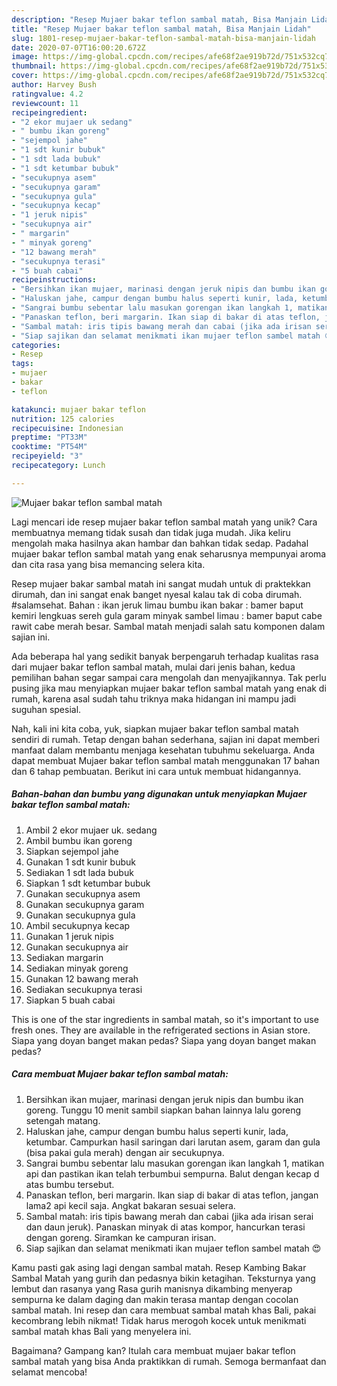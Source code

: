```yaml
---
description: "Resep Mujaer bakar teflon sambal matah, Bisa Manjain Lidah"
title: "Resep Mujaer bakar teflon sambal matah, Bisa Manjain Lidah"
slug: 1801-resep-mujaer-bakar-teflon-sambal-matah-bisa-manjain-lidah
date: 2020-07-07T16:00:20.672Z
image: https://img-global.cpcdn.com/recipes/afe68f2ae919b72d/751x532cq70/mujaer-bakar-teflon-sambal-matah-foto-resep-utama.jpg
thumbnail: https://img-global.cpcdn.com/recipes/afe68f2ae919b72d/751x532cq70/mujaer-bakar-teflon-sambal-matah-foto-resep-utama.jpg
cover: https://img-global.cpcdn.com/recipes/afe68f2ae919b72d/751x532cq70/mujaer-bakar-teflon-sambal-matah-foto-resep-utama.jpg
author: Harvey Bush
ratingvalue: 4.2
reviewcount: 11
recipeingredient:
- "2 ekor mujaer uk sedang"
- " bumbu ikan goreng"
- "sejempol jahe"
- "1 sdt kunir bubuk"
- "1 sdt lada bubuk"
- "1 sdt ketumbar bubuk"
- "secukupnya asem"
- "secukupnya garam"
- "secukupnya gula"
- "secukupnya kecap"
- "1 jeruk nipis"
- "secukupnya air"
- " margarin"
- " minyak goreng"
- "12 bawang merah"
- "secukupnya terasi"
- "5 buah cabai"
recipeinstructions:
- "Bersihkan ikan mujaer, marinasi dengan jeruk nipis dan bumbu ikan goreng. Tunggu 10 menit sambil siapkan bahan lainnya lalu goreng setengah matang."
- "Haluskan jahe, campur dengan bumbu halus seperti kunir, lada, ketumbar. Campurkan hasil saringan dari larutan asem, garam dan gula (bisa pakai gula merah) dengan air secukupnya."
- "Sangrai bumbu sebentar lalu masukan gorengan ikan langkah 1, matikan api dan pastikan ikan telah terbumbui sempurna. Balut dengan kecap d atas bumbu tersebut."
- "Panaskan teflon, beri margarin. Ikan siap di bakar di atas teflon, jangan lama2 api kecil saja. Angkat bakaran sesuai selera."
- "Sambal matah: iris tipis bawang merah dan cabai (jika ada irisan serai dan daun jeruk). Panaskan minyak di atas kompor, hancurkan terasi dengan goreng. Siramkan ke campuran irisan."
- "Siap sajikan dan selamat menikmati ikan mujaer teflon sambel matah 😍"
categories:
- Resep
tags:
- mujaer
- bakar
- teflon

katakunci: mujaer bakar teflon 
nutrition: 125 calories
recipecuisine: Indonesian
preptime: "PT33M"
cooktime: "PT54M"
recipeyield: "3"
recipecategory: Lunch

---
```



![Mujaer bakar teflon sambal matah](https://img-global.cpcdn.com/recipes/afe68f2ae919b72d/751x532cq70/mujaer-bakar-teflon-sambal-matah-foto-resep-utama.jpg)

Lagi mencari ide resep mujaer bakar teflon sambal matah yang unik? Cara membuatnya memang tidak susah dan tidak juga mudah. Jika keliru mengolah maka hasilnya akan hambar dan bahkan tidak sedap. Padahal mujaer bakar teflon sambal matah yang enak seharusnya mempunyai aroma dan cita rasa yang bisa memancing selera kita.

Resep mujaer bakar sambal matah ini sangat mudah untuk di praktekkan dirumah, dan ini sangat enak banget nyesal kalau tak di coba dirumah. #salamsehat. Bahan : ikan jeruk limau bumbu ikan bakar : bamer baput kemiri lengkuas sereh gula garam minyak sambel limau : bamer baput cabe rawit cabe merah besar. Sambal matah menjadi salah satu komponen dalam sajian ini.

Ada beberapa hal yang sedikit banyak berpengaruh terhadap kualitas rasa dari mujaer bakar teflon sambal matah, mulai dari jenis bahan, kedua pemilihan bahan segar sampai cara mengolah dan menyajikannya. Tak perlu pusing jika mau menyiapkan mujaer bakar teflon sambal matah yang enak di rumah, karena asal sudah tahu triknya maka hidangan ini mampu jadi suguhan spesial.


Nah, kali ini kita coba, yuk, siapkan mujaer bakar teflon sambal matah sendiri di rumah. Tetap dengan bahan sederhana, sajian ini dapat memberi manfaat dalam membantu menjaga kesehatan tubuhmu sekeluarga. Anda dapat membuat Mujaer bakar teflon sambal matah menggunakan 17 bahan dan 6 tahap pembuatan. Berikut ini cara untuk membuat hidangannya.

<!--inarticleads1-->

##### Bahan-bahan dan bumbu yang digunakan untuk menyiapkan Mujaer bakar teflon sambal matah:

1. Ambil 2 ekor mujaer uk. sedang
1. Ambil  bumbu ikan goreng
1. Siapkan sejempol jahe
1. Gunakan 1 sdt kunir bubuk
1. Sediakan 1 sdt lada bubuk
1. Siapkan 1 sdt ketumbar bubuk
1. Gunakan secukupnya asem
1. Gunakan secukupnya garam
1. Gunakan secukupnya gula
1. Ambil secukupnya kecap
1. Gunakan 1 jeruk nipis
1. Gunakan secukupnya air
1. Sediakan  margarin
1. Sediakan  minyak goreng
1. Gunakan 12 bawang merah
1. Sediakan secukupnya terasi
1. Siapkan 5 buah cabai


This is one of the star ingredients in sambal matah, so it&#39;s important to use fresh ones. They are available in the refrigerated sections in Asian store. Siapa yang doyan banget makan pedas? Siapa yang doyan banget makan pedas? 

<!--inarticleads2-->

##### Cara membuat Mujaer bakar teflon sambal matah:

1. Bersihkan ikan mujaer, marinasi dengan jeruk nipis dan bumbu ikan goreng. Tunggu 10 menit sambil siapkan bahan lainnya lalu goreng setengah matang.
1. Haluskan jahe, campur dengan bumbu halus seperti kunir, lada, ketumbar. Campurkan hasil saringan dari larutan asem, garam dan gula (bisa pakai gula merah) dengan air secukupnya.
1. Sangrai bumbu sebentar lalu masukan gorengan ikan langkah 1, matikan api dan pastikan ikan telah terbumbui sempurna. Balut dengan kecap d atas bumbu tersebut.
1. Panaskan teflon, beri margarin. Ikan siap di bakar di atas teflon, jangan lama2 api kecil saja. Angkat bakaran sesuai selera.
1. Sambal matah: iris tipis bawang merah dan cabai (jika ada irisan serai dan daun jeruk). Panaskan minyak di atas kompor, hancurkan terasi dengan goreng. Siramkan ke campuran irisan.
1. Siap sajikan dan selamat menikmati ikan mujaer teflon sambel matah 😍


Kamu pasti gak asing lagi dengan sambal matah. Resep Kambing Bakar Sambal Matah yang gurih dan pedasnya bikin ketagihan. Teksturnya yang lembut dan rasanya yang Rasa gurih manisnya dikambing menyerap sempurna ke dalam daging dan makin terasa mantap dengan cocolan sambal matah. Ini resep dan cara membuat sambal matah khas Bali, pakai kecombrang lebih nikmat! Tidak harus merogoh kocek untuk menikmati sambal matah khas Bali yang menyelera ini. 

Bagaimana? Gampang kan? Itulah cara membuat mujaer bakar teflon sambal matah yang bisa Anda praktikkan di rumah. Semoga bermanfaat dan selamat mencoba!
